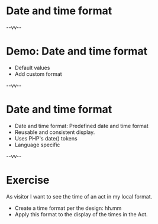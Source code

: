 # Date and time format

--vv--

# Demo: Date and time format
- Default values
- Add custom format

--vv--

# Date and time format
- Date and time format: Predefined date and time format
- Reusable and consistent display.
- Uses PHP's date() tokens
- Language specific

--vv--

# Exercise
As visitor I want to see the time of an act in my local format.

- Create a time format per the design: hh.mm
- Apply this format to the display of the times in the Act.